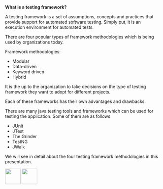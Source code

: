 
<b>What is a testing framework?</b>

<p>A testing framework is a set of assumptions, concepts and practices that provide support for automated software testing. Simply put, it is an execution environment for automated tests.</p>

<p>There are four popular types of framework methodologies which is being used by organizations today.</p>
Framework methodologies:

- Modular
- Data-driven
- Keyword driven
- Hybrid



It is the up to the organization to take decisions on the type of testing framework they want to adopt for different projects. 

Each of these frameworks has their own advantages and drawbacks.  

There are many java testing tools and frameworks which can be used for testing the application. Some of them are as follows

- JUnit
- JTest
- The Grinder
- TestNG
- JWalk

We will see in detail about the four testing framework methodologies in this presentation. 
<br>

[<img src="https://cloud.githubusercontent.com/assets/14101008/10718970/e8253ecc-7b43-11e5-8fcb-af3acab64686.png" width="50" height="50"></img>](https://github.com/hariniiyer/CSCI-5828_Presentation2_Testing-Frameworks/blob/master/typescon.md)
[<img src="https://cloud.githubusercontent.com/assets/14101008/10718969/e5b6db32-7b43-11e5-886a-b848ca79f105.png" width="50" height="50"></img>](https://github.com/hariniiyer/CSCI-5828_Presentation2_Testing-Frameworks/blob/master/modularcon.md)

